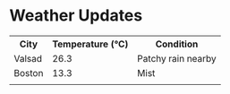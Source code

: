 # Weather Updates

<!-- WEATHER-UPDATE-START -->
<table><tr><th>City</th><th>Temperature (°C)</th><th>Condition</th></tr><tr><td>Valsad</td><td>26.3</td><td>Patchy rain nearby</td></tr><tr><td>Boston</td><td>13.3</td><td>Mist</td></tr><tr><td></td><td></td><td></td></tr></table>
<!-- WEATHER-UPDATE-END -->
